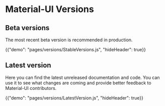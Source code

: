 # Material-UI Versions

## Beta versions

The most recent beta version is recommended in production.

{{"demo": "pages/versions/StableVersions.js", "hideHeader": true}}

## Latest version

Here you can find the latest unreleased documentation and code.
You can use it to see what changes are coming and provide better feedback to Material-UI contributors.

{{"demo": "pages/versions/LatestVersion.js", "hideHeader": true}}
